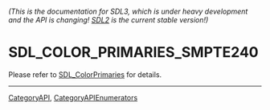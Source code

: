 ###### (This is the documentation for SDL3, which is under heavy development and the API is changing! [SDL2](https://wiki.libsdl.org/SDL2/) is the current stable version!)
# SDL_COLOR_PRIMARIES_SMPTE240

Please refer to [SDL_ColorPrimaries](SDL_ColorPrimaries) for details.

----
[CategoryAPI](CategoryAPI), [CategoryAPIEnumerators](CategoryAPIEnumerators)

